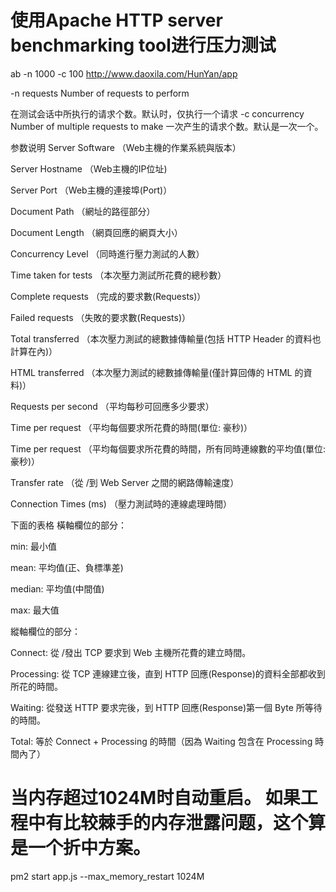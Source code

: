 # 使用Apache HTTP server benchmarking tool进行压力测试
ab -n 1000 -c 100  http://www.daoxila.com/HunYan/app

 -n requests     Number of requests to perform

在测试会话中所执行的请求个数。默认时，仅执行一个请求
-c concurrency Number of multiple requests to make
一次产生的请求个数。默认是一次一个。 

参数说明
Server Software         （Web主機的作業系統與版本）

Server Hostname         （Web主機的IP位址)

Server Port             （Web主機的連接埠(Port)）

Document Path           （網址的路徑部分）

Document Length         （網頁回應的網頁大小）

Concurrency Level       （同時進行壓力測試的人數）

Time taken for tests    （本次壓力測試所花費的總秒數）

Complete requests       （完成的要求數(Requests)）

Failed requests         （失敗的要求數(Requests)）

Total transferred       （本次壓力測試的總數據傳輸量(包括 HTTP Header 的資料也計算在內)）

HTML transferred        （本次壓力測試的總數據傳輸量(僅計算回傳的 HTML 的資料)）

Requests per second     （平均每秒可回應多少要求）

Time per request        （平均每個要求所花費的時間(單位: 豪秒)）

Time per request        （平均每個要求所花費的時間，所有同時連線數的平均值(單位: 豪秒)）

Transfer rate           （從 /到 Web Server 之間的網路傳輸速度）

Connection Times (ms)   （壓力測試時的連線處理時間）

下面的表格
橫軸欄位的部分：

min:      最小值

mean:     平均值(正、負標準差)

median:   平均值(中間值)

max:      最大值

縱軸欄位的部分：

Connect:       從 /發出 TCP 要求到 Web 主機所花費的建立時間。

Processing:    從 TCP 連線建立後，直到 HTTP 回應(Response)的資料全部都收到所花的時間。

Waiting:       從發送 HTTP 要求完後，到 HTTP 回應(Response)第一個 Byte 所等待的時間。

Total:         等於 Connect + Processing 的時間（因為 Waiting 包含在 Processing 時間內了）

# 当内存超过1024M时自动重启。 如果工程中有比较棘手的内存泄露问题，这个算是一个折中方案。
pm2 start app.js --max_memory_restart 1024M 

